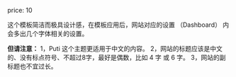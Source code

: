 price: 10

这个模板简洁而极具设计感，在模板应用后，网站对应的设置 （Dashboard） 内会多出几个字体相关的设置。

**但请注意：**
1，Puti 这个主题更适用于中文的内容。
2，网站的标题应该是中文的、没有标点符号、不超过8字，最好是偶数，比如 4 字 或 6 字。
3，网站的副标题也不宜过长。